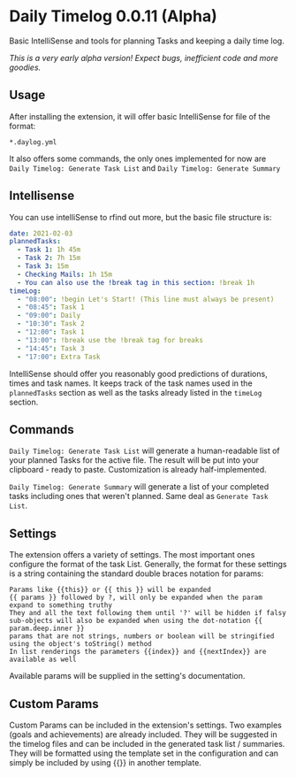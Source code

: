 # Daily Timelog 0.0.11 (Alpha)

Basic IntelliSense and tools for planning Tasks and keeping a daily time log.

*This is a very early alpha version! Expect bugs, inefficient code and more goodies.*

## Usage

After installing the extension, it will offer basic IntelliSense for file of the format:

```glob
*.daylog.yml
```

It also offers some commands, the only ones implemented for now are `Daily Timelog: Generate Task List` and `Daily Timelog: Generate Summary`

## Intellisense

You can use intelliSense to rfind out more, but the basic file structure is:

```yaml
date: 2021-02-03
plannedTasks:
  - Task 1: 1h 45m
  - Task 2: 7h 15m
  - Task 3: 15m
  - Checking Mails: 1h 15m
  - You can also use the !break tag in this section: !break 1h
timeLog:
  - "08:00": !begin Let's Start! (This line must always be present)
  - "08:45": Task 1
  - "09:00": Daily
  - "10:30": Task 2
  - "12:00": Task 1
  - "13:00": !break use the !break tag for breaks
  - "14:45": Task 3
  - "17:00": Extra Task
```

IntelliSense should offer you reasonably good predictions of durations, times and task names. It keeps track of the task names used in the `plannedTasks` section as well as the tasks already listed in the `timeLog` section.

## Commands

`Daily Timelog: Generate Task List` will generate a human-readable list of your planned Tasks for the active file. The result will be put into your clipboard - ready to paste. Customization is already half-implemented.

`Daily Timelog: Generate Summary` will generate a list of your completed tasks including ones that weren't planned. Same deal as `Generate Task List`.

## Settings

The extension offers a variety of settings. The most important ones configure the format of the task List.
Generally, the format for these settings is a string containing the standard double braces notation for params:

```
Params like {{this}} or {{ this }} will be expanded
{{ params }} followed by ?, will only be expanded when the param expand to something truthy
They and all the text following them until '?' will be hidden if falsy
sub-objects will also be expanded when using the dot-notation {{ param.deep.inner }}
params that are not strings, numbers or boolean will be stringified using the object's toString() method
In list renderings the parameters {{index}} and {{nextIndex}} are available as well
```

Available params will be supplied in the setting's documentation.

## Custom Params

Custom Params can be included in the extension's settings. Two examples (goals and achievements) are already included.
They will be suggested in the timelog files and can be included in the generated task list / summaries.
They will be formatted using the template set in the configuration and can simply be included by using {{<param-name>}} in another template.